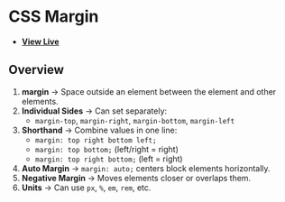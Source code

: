 # CSS Margin

- [**View Live**](https://tahmid-sarker.github.io/Modern-HTML-CSS-Notes/05-Box-Model-and-Positioning/03-Margin/)

## Overview

1. **margin** → Space outside an element between the element and other elements.
2. **Individual Sides** → Can set separately:
   * `margin-top`, `margin-right`, `margin-bottom`, `margin-left`
3. **Shorthand** → Combine values in one line:
   * `margin: top right bottom left;`
   * `margin: top bottom;` (left/right = right)
   * `margin: top right bottom;` (left = right)
4. **Auto Margin** → `margin: auto;` centers block elements horizontally.
5. **Negative Margin** → Moves elements closer or overlaps them.
6. **Units** → Can use `px`, `%`, `em`, `rem`, etc.